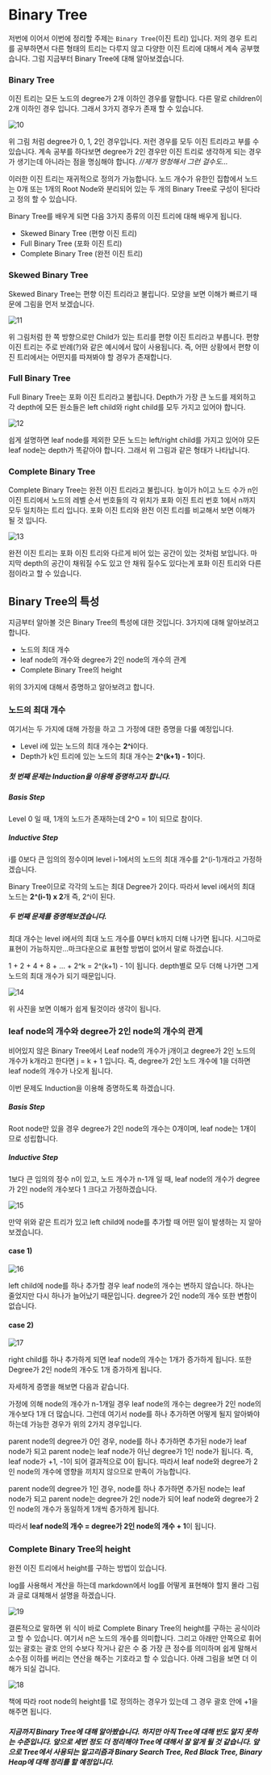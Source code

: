 #  Binary Tree

저번에 이어서 이번에 정리할 주제는 `Binary Tree`(이진 트리) 입니다. 저의 경우 트리를 공부하면서 다른 형태의 트리는 다루지 않고 다양한 이진 트리에 대해서 계속 공부했습니다. 그럼 지금부터 Binary Tree에 대해 알아보겠습니다.



### Binary Tree

이진 트리는 모든 노드의 degree가 2개 이하인 경우를 말합니다. 다른 말로 children이 2개 이하인 경우 입니다. 그래서 3가지 경우가 존재 할 수 있습니다. 

![10](../img/Tree/10.png) 

위 그림 처럼 degree가 0, 1, 2인 경우입니다. 저런 경우를 모두 이진 트리라고 부를 수 있습니다. 계속 공부를 하다보면 degree가 2인 경우만 이진 트리로 생각하게 되는 경우가 생기는데 아니라는 점을 명심해야 합니다.  *//제가 멍청해서 그런 걸수도…* 

이러한 이진 트리는 재귀적으로 정의가 가능합니다. 노드 개수가 유한인 집합에서 노드는 0개 또는 1개의 Root Node와 분리되어 있는 두 개의 Binary Tree로 구성이 된다라고 정의 할 수 있습니다.

Binary Tree를 배우게 되면 다음 3가지 종류의 이진 트리에 대해 배우게 됩니다.

* Skewed Binary Tree (편향 이진 트리)
* Full Binary Tree (포화 이진 트리)
* Complete Binary Tree (완전 이진 트리)




### Skewed Binary Tree

Skewed Binary Tree는 편향 이진 트리라고 불립니다. 모양을 보면 이해가 빠르기 때문에 그림을 먼저 보겠습니다.

![11](../img/Tree/11.png) 

위 그림처럼 한 쪽 방향으로만 Child가 있는 트리를 편향 이진 트리라고 부릅니다. 편향 이진 트리는 주로 반례(?)와 같은 예시에서 많이 사용됩니다. 즉, 어떤 상황에서 편향 이진 트리에서는 어떤지를 따져봐야 할 경우가 존재합니다. 



### Full Binary Tree

Full Binary Tree는 포화 이진 트리라고 불립니다. Depth가 가장 큰 노드를 제외하고 각 depth에 모든 원소들은 left child와 right child를 모두 가지고 있어야 합니다.

![12](../img/Tree/12.png) 

쉽게 설명하면 leaf node를 제외한 모든 노드는 left/right child를 가지고 있어야 모든 leaf node는 depth가 똑같아야 합니다. 그래서 위 그림과 같은 형태가 나타납니다.



### Complete Binary Tree

Complete Binary Tree는 완전 이진 트리라고 불립니다. 높이가 h이고 노드 수가 n인 이진 트리에서 노드의 레벨 순서 번호들의 각 위치가 포화 이진 트리 번호 1에서 n까지 모두 일치하는 트리 입니다. 포화 이진 트리와 완전 이진 트리를 비교해서 보면 이해가 될 것 입니다.

![13](../img/Tree/13.png) 

완전 이진 트리는 포화 이진 트리와 다르게 비어 있는 공간이 있는 것처럼 보입니다. 마지막 depth의 공간이 채워질 수도 있고 안 채워 질수도 있다는게 포화 이진 트리와 다른 점이라고 할 수 있습니다. 



## Binary Tree의 특성

지금부터 알아볼 것은 Binary Tree의 특성에 대한 것입니다. 3가지에 대해 알아보려고 합니다.

* 노드의 최대 개수
* leaf node의 개수와 degree가 2인 node의 개수의 관계
* Complete Binary Tree의 height

위의 3가지에 대해서 증명하고 알아보려고 합니다.



### 노드의 최대 개수

여기서는 두 가지에 대해 가정을 하고 그 가정에 대한 증명을 다룰 예정입니다.

* Level i에 있는 노드의 최대 개수는 **2^i**이다.
* Depth가 k인 트리에 있는 노드의 최대 개수는 **2^(k+1) - 1**이다.

##### 첫 번째 문제는 Induction을 이용해 증명하고자 합니다.

##### *Basis Step*

Level 0 일 때, 1개의 노드가 존재하는데 2^0 = 1이 되므로 참이다.

##### *Inductive Step*

i를 0보다 큰 임의의 정수이며 level i-1에서의 노드의 최대 개수를 2^(i-1)개라고 가정하겠습니다.

Binary Tree이므로 각각의 노드는 최대 Degree가 2이다. 따라서 level i에서의 최대 노드는 **2^(i-1) x 2**개 즉, 2^i이 된다.



##### 두 번째 문제를 증명해보겠습니다.

최대 개수는 level i에서의 최대 노드 개수를 0부터 k까지 더해 나가면 됩니다. 시그마로 표현이 가능하지만…마크다운으로 표현할  방법이 없어서 말로 하겠습니다.

1 + 2 + 4 + 8 + … + 2^k = 2^(k+1) - 1이 됩니다. depth별로 모두 더해 나가면 그게 노드의 최대 개수가 되기 때문입니다. 



![14](../img/Tree/14.png) 

위 사진을 보면 이해가 쉽게 될것이라 생각이 됩니다.



### leaf node의 개수와 degree가 2인 node의 개수의 관계

비어있지 않은 Binary Tree에서 Leaf node의 개수가 j개이고 degree가 2인 노드의 개수가 k개라고 한다면 j = k + 1 입니다. 즉, degree가 2인 노드 개수에 1을 더하면 leaf node의 개수가 나오게 됩니다. 

이번 문제도 Induction을 이용해 증명하도록 하겠습니다. 

##### *Basis Step*

Root node만 있을 경우 degree가 2인 node의 개수는 0개이며, leaf node는 1개이므로 성립합니다.

##### *Inductive Step*

1보다 큰 임의의 정수 n이 있고, 노드 개수가 n-1개 일 때, leaf node의 개수가 degree가 2인 node의 개수보다 1 크다고 가정하겠습니다.

![15](../img/Tree/15.png) 

만약 위와 같은 트리가 있고 left child에 node를 추가할 때 어떤 일이 발생하는 지 알아보겠습니다.

#### case 1)

![16](../img/Tree/16.png) 

left child에 node를 하나 추가할 경우 leaf node의 개수는 변하지 않습니다. 하나는 줄었지만 다시 하나가 늘어났기 때문입니다. degree가 2인 node의 개수 또한 변함이 없습니다. 

#### case 2)

![17](../img/Tree/17.png) 

right child를 하나 추가하게 되면 leaf node의 개수는 1개가 증가하게 됩니다. 또한 Degree가 2인 node의 개수도 1개 증가하게 됩니다. 

자세하게 증명을 해보면 다음과 같습니다.

가정에 의해 node의 개수가 n-1개일 경우 leaf node의 개수는 degree가 2인 node의 개수보다 1개 더 많습니다. 그런데 여기서 node를 하나 추가하면 어떻게 될지 알아봐야 하는데 가능한 경우가 위의 2가지 경우입니다.  

parent node의 degree가 0인 경우, node를 하나 추가하면 추가된 node가 leaf node가 되고 parent node는 leaf node가 아닌 degree가 1인 node가 됩니다. 즉,  leaf node가 +1, -1이 되어 결과적으로 0이 됩니다. 따라서 leaf node와 degree가 2인 node의 개수에 영향을 끼치지 않으므로 만족이 가능합니다.

parent node의 degree가 1인 경우, node를 하나 추가하면 추가된 node는 leaf node가 되고 parent node는 degree가 2인 node가 되어 leaf node와 degree가 2인 node의 개수가 동일하게 1개씩 증가하게 됩니다. 

따라서 **leaf node의 개수 = degree가 2인 node의 개수 + 1**이 됩니다.



### Complete Binary Tree의 height

완전 이진 트리에서 height를 구하는 방법이 있습니다. 

log를 사용해서 계산을 하는데 markdown에서 log를 어떻게 표현해야 할지 몰라 그림과 글로 대체해서 설명을 하겠습니다.

![19](../img/Tree/19.png) 

결론적으로 말하면 위 식이 바로 Complete Binary Tree의 height를 구하는 공식이라고 할 수 있습니다. 여기서 n은 노드의 개수를 의미합니다. 그리고 아래만 안쪽으로 휘어있는 괄호는 괄호 안의 수보다 작거나 같은 수 중 가장 큰 정수를 의미하며 쉽게 말해서 소수점 이하를 버리는 연산을 해주는 기호라고 할 수 있습니다. 아래 그림을 보면 더 이해가 되실 겁니다.

![18](../img/Tree/18.png) 

책에 따라 root node의 height를 1로 정의하는 경우가 있는데 그 경우 괄호 안에 +1을 해주면 됩니다. 



#### *지금까지 Binary Tree에 대해 알아봤습니다. 하지만 아직 Tree에 대해 반도 알지 못하는 수준입니다. 앞으로 세번 정도 더 정리해야 Tree에 대해서 잘 알게 될 것 같습니다. 앞으로 Tree에서 사용되는 알고리즘과 Binary Search Tree, Red Black Tree, Binary Heap에 대해 정리를 할 예정입니다.*

